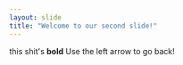 ```yaml
---
layout: slide
title: "Welcome to our second slide!"
---
```

this shit's **bold**
Use the left arrow to go back!
